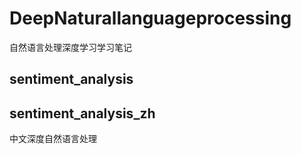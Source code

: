 # DeepNaturallanguageprocessing

自然语言处理深度学习学习笔记

## sentiment_analysis

## sentiment_analysis_zh
中文深度自然语言处理
